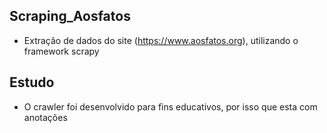 ## Scraping_Aosfatos
- Extração de dados do site (https://www.aosfatos.org), utilizando o framework scrapy

## Estudo
- O crawler foi desenvolvido para fins educativos, por isso que esta com anotações
